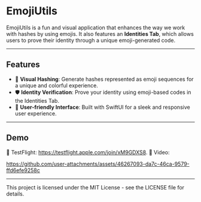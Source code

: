 # EmojiUtils  

EmojiUtils is a fun and visual application that enhances the way we work with hashes by using emojis. It also features an **Identities Tab**, which allows users to prove their identity through a unique emoji-generated code.  

---

## Features  

- 🌟 **Visual Hashing**: Generate hashes represented as emoji sequences for a unique and colorful experience.  
- 🛡️ **Identity Verification**: Prove your identity using emoji-based codes in the Identities Tab.  
- 🚀 **User-friendly Interface**: Built with SwiftUI for a sleek and responsive user experience.  

---

## Demo

📱 TestFlight: https://testflight.apple.com/join/xM9GDXS8.
🎥 Video: 

https://github.com/user-attachments/assets/46267093-da7c-46ca-9579-ffd6efe9258c

---

This project is licensed under the MIT License - see the LICENSE file for details.
